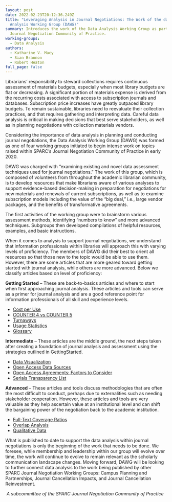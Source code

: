 ```yaml
---
layout: post
date: 2022-02-23T20:12:36.249Z
title: "Leveraging Analysis in Journal Negotiations: The Work of the data
  Analysis Working Group (DAWG)"
summary: Introduces the work of the Data Analysis Working Group as part of the
  Journal Negotiation Community of Practice.
working-groups:
  - Data Analysis
authors:
  - Katharine V. Macy
  - Sian Brannon
  - Robert Heaton
full_page: false
---
```

Librarians’ responsibility to steward collections requires continuous assessment of materials budgets, especially when most library budgets are flat or decreasing. A significant portion of materials expense is derived from the recurring costs associated with access to subscription journals and databases. Subscription price increases have greatly outpaced library budgets. To remain sustainable, libraries need to reevaluate their collection practices, and that requires gathering and interpreting data. Careful data analysis is critical in making decisions that best serve stakeholders, as well as in planning negotiations with collection materials vendors.  

Considering the importance of data analysis in planning and conducting journal negotiations, the Data Analysis Working Group (DAWG) was formed as one of four working groups initiated to begin intense work on topics raised within SPARC’s Journal Negotiation Community of Practice in early 2020. 

DAWG was charged with “examining existing and novel data assessment techniques used for journal negotiations.” The work of this group, which is composed of volunteers from throughout the academic librarian community, is to develop resources that make librarians aware of various analyses to support evidence-based decision-making in preparation for negotiations for new materials and renewals of current subscriptions, as well as to examine subscription models including the value of the “big deal,” i.e., large vendor packages, and the benefits of transformative agreements. 

The first activities of the working group were to brainstorm various assessment methods, identifying “numbers to know” and more advanced techniques. Subgroups then developed compilations of helpful resources, examples, and basic instructions.  

When it comes to analysis to support journal negotiations, we understand that information professionals within libraries will approach this with varying levels of proficiency. The members of DAWG did their best to orient all resources so that those new to the topic would be able to use them. However, there are some articles that are more geared toward getting started with journal analysis, while others are more advanced. Below we classify articles based on level of proficiency:

**Getting Started** – These are back-to-basics articles and where to start when first approaching journal analysis. These articles and tools can serve as a primer for journal analysis and are a good reference point for information professionals of all skill and experience levels.

* [Cost per Use](http://sparcopen.org/our-work/big-deal-knowledge-base/data-analysis/cost-per-use/)
* [COUNTER 4 vs COUNTER 5](http://sparcopen.org/our-work/big-deal-knowledge-base/data-analysis/counter-4-versus-counter-5/)
* [Turnaways](http://sparcopen.org/our-work/big-deal-knowledge-base/data-analysis/turnaways/)
* [Usage Statistics](http://sparcopen.org/our-work/big-deal-knowledge-base/data-analysis/usage-statistics/)
* [Glossary](https://airtable.com/shrH2Mwv3xAPuwwQw/tblVCHKrW1p1OYBqd)

**Intermediate** – These articles are the middle ground, the next steps taken after creating a foundation of journal analysis and assessment using the strategies outlined in GettingStarted.

* [Data Visualization](http://sparcopen.org/our-work/big-deal-knowledge-base/data-analysis/data-visualization-for-collection-development/)
* [Open Access Data Sources](http://sparcopen.org/our-work/big-deal-knowledge-base/data-analysis/data-sources-for-analyzing-open-access-offers-from-publishers/)
* [Open Access Agreements: Factors to Consider](http://sparcopen.org/our-work/big-deal-knowledge-base/data-analysis/open-access-agreements-factors-to-consider/)
* [Serials Transparency List](http://sparcopen.org/our-work/big-deal-knowledge-base/data-analysis/serials-transparency-list/)

**Advanced** – These articles and tools discuss methodologies that are often the most difficult to conduct, perhaps due to externalities such as needing stakeholder cooperation. However, these articles and tools are very valuable as they help ascertain value at an institutional level and can shift the bargaining power of the negotiation back to the academic institution.

* [Full-Text Coverage Ratios](http://sparcopen.org/our-work/big-deal-knowledge-base/data-analysis/full-text-coverage-ratios/)
* [Overlap Analysis](http://sparcopen.org/our-work/big-deal-knowledge-base/data-analysis/overlap-analysis/)
* [Qualitative Data](http://sparcopen.org/our-work/big-deal-knowledge-base/data-analysis/qualitative-data-provides-depth-in-resource-evaluation-and-negotiation-planning/)

What is published to date to support the data analysis within journal negotiations is only the beginning of the work that needs to be done. We foresee, while membership and leadership within our group will evolve over time, the work will continue to evolve to remain relevant as the scholarly communication landscape changes. Moving forward, DAWG will be looking to further connect data analysis to the work being published by other SPARC Journal Negotiation Working Groups: Campus Planning and Partnerships, Journal Cancellation Impacts, and Journal Cancellation Reinvestment. 

 *A subcommittee of the SPARC Journal Negotiation Community of Practice*